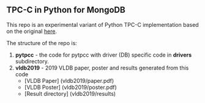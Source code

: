## TPC-C in Python for MongoDB

This repo is an experimental variant of Python TPC-C implementation based on the original [here](http://github.com/apavlo/pytpcc).

The structure of the repo is:

1. **pytpcc** - the code for pytpcc with driver (DB) specific code in **drivers** subdirectory.
2. **vldb2019** - 2019 VLDB paper, poster and results generated from this code
      * [VLDB Paper]  (vldb2019/paper.pdf)
      * [VLDB Poster]  (vldb2019/poster.pdf)
      * [Result directory]  (vldb2019/results)



